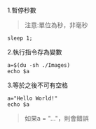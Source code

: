 1.暫停秒數 

>注意:單位為秒，非毫秒

```
sleep 1;
```

2.執行指令存為變數
```
a=$(du -sh ./Images)
echo $a 
```


3.等於之後不可有空格

```
a="Hello World!"
echo $a  
```
>如果a = "..."，則會錯誤